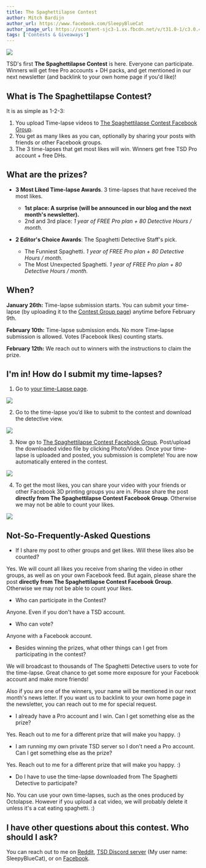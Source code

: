 ```yaml
---
title: The Spaghettilapse Contest
author: Mitch Bardijn 
author_url: https://www.facebook.com/SleepyBlueCat
author_image_url: https://scontent-sjc3-1.xx.fbcdn.net/v/t31.0-1/c3.0.480.480a/p480x480/30051793_10212220411287521_371651864893343373_o.jpg?_nc_cat=111&_nc_ohc=PSK7bD8DeY0AQlZ9SJETUg41DJaPF3n2HOUh9gxBwKISEuD6RKDKKV0RQ&_nc_ht=scontent-sjc3-1.xx&_nc_tp=1&oh=1ce79826f69eb4a9a5a5925c10b689e2&oe=5EABFCC4
tags: ['Contests & Giveaways']
---
```


![](/img/blogs/timelapse-contest.jpg)

TSD's first **The Spaghettilapse Contest** is here. Everyone can participate. Winners will get free Pro accounts + DH packs, and get mentioned in our next newsletter (and backlink to your own home page if you'd like)!

## What is The Spaghettilapse Contest?

It is as simple as 1-2-3:

1. You upload Time-lapse videos to [The Spaghettilapse Contest Facebook Group](https://www.facebook.com/groups/169972597603426/?source=unknown).
1. You get as many likes as you can, optionally by sharing your posts with friends or other Facebook groups.
1. The 3 time-lapses that get most likes will win. Winners get free TSD Pro account + free DHs.

<!--truncate-->

## What are the prizes?

* **3 Most Liked Time-lapse Awards**. 3 time-lapses that have received the most likes.
  * **1st place: A surprise (will be announced in our blog and the next month's newsletter).**
  * 2nd and 3rd place: *1 year of FREE Pro plan + 80 Detective Hours / month.*

* **2 Editor's Choice Awards**: The Spaghetti Detective Staff's pick.
  * The Funniest Spaghetti. *1 year of FREE Pro plan + 80 Detective Hours / month.*
  * The Most Unexpected Spaghetti. *1 year of FREE Pro plan + 80 Detective Hours / month.*

## When?

**January 26th:** Time-lapse submission starts. You can submit your time-lapse (by uploading it to the [Contest Group page](https://www.facebook.com/groups/169972597603426/?source=unknown)) anytime before February 9th.

**February 10th:** Time-lapse submission ends. No more Time-lapse submission is allowed. Votes (Facebook likes) counting starts.

**February 12th:** We reach out to winners with the instructions to claim the prize.

## I'm in! How do I submit my time-lapses?

1. Go to [your time-Lapse page](https://app.thespaghettidetective.com/prints/).

![](/img/blogs/contest-image1.png)

2. Go to the time-lapse you’d like to submit to the contest and download the detective view.

![](/img/blogs/contest-image3.png)

3. Now go to [The Spaghettilapse Contest Facebook Group](https://www.facebook.com/groups/169972597603426/?source=unknown). Post/upload the downloaded video file by clicking Photo/Video. Once your time-lapse is uploaded and posted, you submission is complete! You are now automatically entered in the contest.

![](/img/blogs/contest-image2.png)

4. To get the most likes, you can share your video with your friends or other Facebook 3D printing groups you are in. Please share the post **directly from The Spaghettilapse Contest Facebook Group**. Otherwise we may not be able to count your likes.

![](/img/blogs/contest-image4.png)

## Not-So-Frequently-Asked Questions

* If I share my post to other groups and get likes. Will these likes also be counted?

Yes. We will count all likes you receive from sharing the video in other groups, as well as on your own Facebook feed. But again, please share the post **directly from The Spaghettilapse Contest Facebook Group**. Otherwise we may not be able to count your likes.

* Who can participate in the Contest?

Anyone. Even if you don't have a TSD account.

* Who can vote?

Anyone with a Facebook account.

* Besides winning the prizes, what other things can I get from participating in the contest?

We will broadcast to thousands of The Spaghetti Detective users to vote for the time-lapse. Great chance to get some more exposure for your Facebook account and make more friends!

Also if you are one of the winners, your name will be mentioned in our next month's news letter. If you want us to backlink to your own home page in the newsletter, you can reach out to me for special request.

* I already have a Pro account and I win. Can I get something else as the prize?

Yes. Reach out to me for a different prize that will make you happy. :)

* I am running my own private TSD server so I don't need a Pro account. Can I get something else as the prize?

Yes. Reach out to me for a different prize that will make you happy. :)

* Do I have to use the time-lapse downloaded from The Spaghetti Detective to participate?

No. You can use your own time-lapses, such as the ones produced by Octolapse. However if you upload a cat video, we will probably delete it unless it's a cat eating spaghetti. :)

## I have other questions about this contest. Who should I ask?

You can reach out to me on [Reddit](https://www.reddit.com/user/SleepyBlueCat/), [TSD Discord server](https://discord.gg/hsMwGpD) (My user name: SleepyBlueCat), or on [Facebook](https://www.facebook.com/SleepyBlueCat).
